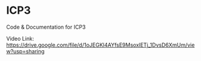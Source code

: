 # ICP3
Code &amp; Documentation for ICP3

Video Link: https://drive.google.com/file/d/1oJEGKl4AYfsE9MsoxlETj_1DvsD6XmUm/view?usp=sharing
